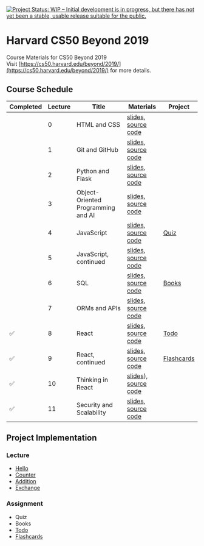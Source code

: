 [![Project Status: WIP – Initial development is in progress, but there has not yet been a stable, usable release suitable for the public.](https://www.repostatus.org/badges/latest/wip.svg)](https://www.repostatus.org/#wip)

# Harvard CS50 Beyond 2019

Course Materials for CS50 Beyond 2019  
Visit [https://cs50.harvard.edu/beyond/2019/](https://cs50.harvard.edu/beyond/2019/) for more details.

## Course Schedule

| Completed          | Lecture | Title                              | Materials                                                                                                                                         | Project                                           |
|--------------------|---------|------------------------------------|---------------------------------------------------------------------------------------------------------------------------------------------------|---------------------------------------------------|
|                    | 0       | HTML and CSS                       | [slides](/lecture%20slides/0-html_and_css.pdf), [source code](lecture%20source%20code/0-html_and_css/)                                            |                                                   |
|                    | 1       | Git and GitHub                     | [slides](lecture%20slides/1-git_and_github.pdf), [source code](lecture%20source%20code/../lecture%20source%20code/1-git_and_github/)              |                                                   |
|                    | 2       | Python and Flask                   | [slides](lecture%20slides/2-python_and_flask.pdf), [source code](lecture%20source%20code/2-python_and_flask/)                                     |                                                   |
|                    | 3       | Object-Oriented Programming and AI | [slides](lecture%20slides/3-object-oriented_programming_and_ai.pdf), [source code](lecture%20source%20code/3-object-oriented_programming_and_ai/) |                                                   |
|                    | 4       | JavaScript                         | [slides](lecture%20slides/4-javascript.pdf), [source code](lecture%20source%20code/4-javascript/)                                                 | [Quiz](project%20source%20code/quiz/)             |
|                    | 5       | JavaScript, continued              | [slides](lecture%20slides/5-javascript_continued.pdf), [source code](lecture%20source%20code/5-javascript_continued/)                             |                                                   |
|                    | 6       | SQL                                | [slides](lecture%20slides/6-sql.pdf), [source code](lecture%20source%20code/6-sql/)                                                               | [Books](project%20source%20code/books/)           |
|                    | 7       | ORMs and APIs                      | [slides](lecture%20slides/7-orms_and_apis.pdf), [source code](lecture%20source%20code/7-orms_and_apis/)                                           |                                                   |
| :white_check_mark: | 8       | React                              | [slides](lecture%20slides/8-react.pdf), [source code](lecture%20source%20code/8-react/)                                                           | [Todo](project%20source%20code/todo/)             |
| :white_check_mark: | 9       | React, continued                   | [slides](lecture%20slides/9-react_continued.pdf), [source code](lecture%20source%20code/9-react_continued/)                                       | [Flashcards](project%20source%20code/flashcards/) |
| :white_check_mark: | 10      | Thinking in React                  | [slides](lecture%20slides/10-thinking_in_react.pdf)), [source code](lecture%20source%20code/10-thinking_in_react/)                                |                                                   |
| :white_check_mark: | 11      | Security and Scalability           | [slides](lecture%20slides/11-security_and_scalability.pdf), [source code](lecture%20source%20code/11-security_and_scalability/)                                |                                                   |

## Project Implementation

### Lecture

- [Hello](project%20implementations/hello/)
- [Counter](project%20implementations/counter/)
- [Addition](project%20implementations/addition/)
- [Exchange](project%20implementations/exchange/)

### Assignment

- Quiz
- Books
- [Todo](project%20implementations/todo/)
- [Flashcards](project%20implementations/flashcards/)
